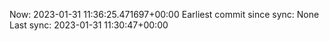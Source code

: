 Now: 2023-01-31 11:36:25.471697+00:00 Earliest commit since sync: None Last sync: 2023-01-31 11:30:47+00:00
